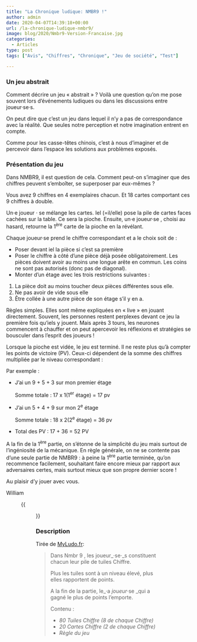 ```yaml
---
title: "La Chronique ludique: NMBR9 !"
author: admin
date: 2020-04-07T14:39:18+00:00
url: /la-chronique-ludique-nmbr9/
image: blog/2020/Nmbr9-Version-Francaise.jpg
categories:
  - Articles
type: post
tags: ["Avis", "Chiffres", "Chronique", "Jeu de société", "Test"]

---
```


### Un jeu abstrait

Comment décrire un jeu « abstrait » ? Voilà une question qu’on me pose souvent lors d’événements ludiques ou dans les discussions entre joueur·se·s.

On peut dire que c’est un jeu dans lequel il n’y a pas de correspondance avec la réalité. Que seules notre perception et notre imagination entrent en compte.

Comme pour les casse-têtes chinois, c’est à nous d’imaginer et de percevoir dans l’espace les solutions aux problèmes exposés.  

### Présentation du jeu

Dans NMBR9, il est question de cela. Comment peut-on s’imaginer que des chiffres peuvent s’emboîter, se superposer par eux-mêmes ?

Vous avez 9 chiffres en 4 exemplaires chacun. Et 18 cartes comportant ces 9 chiffres à double.

Un·e joueur · se mélange les cartes. Iel (=il/elle) pose la pile de cartes faces cachées sur la table. Ce sera la pioche. Ensuite, un·e joueur·se , choisi au hasard, retourne la 1<sup>ère</sup> carte de la pioche en la révélant.

Chaque joueur·se prend le chiffre correspondant et a le choix soit de :

  * Poser devant iel la pièce si c’est sa première
  * Poser le chiffre à côté d’une pièce déjà posée obligatoirement. Les pièces doivent avoir au moins une longue arête en commun. Les coins ne sont pas autorisés (donc pas de diagonal).
  * Monter d’un étage avec les trois restrictions suivantes :

  1. La pièce doit au moins toucher deux pièces différentes sous elle.
  2. Ne pas avoir de vide sous elle
  3. Être collée à une autre pièce de son étage s’il y en a.

Règles simples. Elles sont même expliquées en « live » en jouant directement. Souvent, les personnes restent perplexes devant ce jeu la première fois qu’iels y jouent. Mais après 3 tours, les neurones commencent à chauffer et on peut apercevoir les réflexions et stratégies se bousculer dans l’esprit des joueurs !

Lorsque la pioche est vidée, le jeu est terminé. Il ne reste plus qu’à compter les points de victoire (PV). Ceux-ci dépendent de la somme des chiffres multipliée par le niveau correspondant :

Par exemple :

- J’ai un 9 + 5 + 3 sur mon premier étage

    Somme totale : 17 x 1(1<sup>er</sup> étage) = 17 pv

- J’ai un 5 + 4 + 9 sur mon 2<sup>e</sup> étage

    Somme totale : 18 x 2(2<sup>e</sup> étage) = 36 pv

- Total des PV : 17 + 36 = 52 PV  


A la fin de la 1<sup>ère</sup> partie, on s’étonne de la simplicité du jeu mais surtout de l’ingéniosité de la mécanique. En règle générale, on ne se contente pas d’une seule partie de NMBR9 : à peine la 1<sup>ère</sup> partie terminée, qu’on recommence facilement, souhaitant faire encore mieux par rapport aux adversaires certes, mais surtout mieux que son propre dernier score !  


Au plaisir d’y jouer avec vous.  


William<figure class="wp-block-image">

{{<figure src="/blog/2020/NMBR9-1.png" >}}

### Description

Tirée de [MyLudo.fr](https://www.myludo.fr/#!/game/nmbr9-19338):

> Dans Nmbr 9 , les joueur_·se·_s constituent chacun leur pile de tuiles Chiffre.
>
> Plus les tuiles sont à un niveau élevé, plus elles rapportent de points.
>
> A la fin de la partie, le_·a _joueur_·se _qui a gagné le plus de points l&#8217;emporte.
>
> Contenu :
>
>  - _80 Tuiles Chiffre (8 de chaque Chiffre)_
>  - _20 Cartes Chiffre (2 de chaque Chiffre)_
>  - _Règle du jeu_